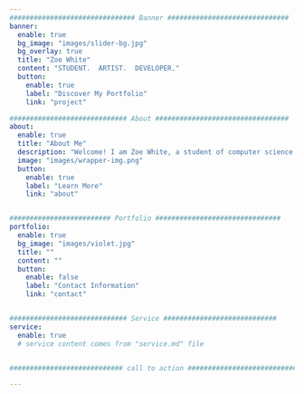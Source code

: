 ```yaml
---
############################### Banner ##############################
banner:
  enable: true
  bg_image: "images/slider-bg.jpg"
  bg_overlay: true
  title: "Zoe White"
  content: "STUDENT.  ARTIST.  DEVELOPER."
  button:
    enable: true
    label: "Discover My Portfolio"
    link: "project"

############################# About #################################
about:
  enable: true
  title: "About Me"
  description: "Welcome! I am Zoe White, a student of computer science and art. My passions lie where these two subjects meet and I am pursuing opportunities which will give me experience in either, but preferably both, of these areas."
  image: "images/wrapper-img.png"
  button:
    enable: true
    label: "Learn More"
    link: "about"


######################### Portfolio ###############################
portfolio:
  enable: true
  bg_image: "images/violet.jpg"
  title: ""
  content: ""
  button:
    enable: false
    label: "Contact Information"
    link: "contact"


############################# Service ############################
service:
  enable: true
  # service content comes from "service.md" file


############################ call to action ###########################

---
```

